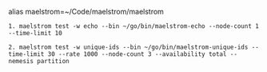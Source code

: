 alias maelstrom=~/Code/maelstrom/maelstrom


```
1. maelstrom test -w echo --bin ~/go/bin/maelstrom-echo --node-count 1 --time-limit 10

2. maelstrom test -w unique-ids --bin ~/go/bin/maelstrom-unique-ids --time-limit 30 --rate 1000 --node-count 3 --availability total --nemesis partition

```